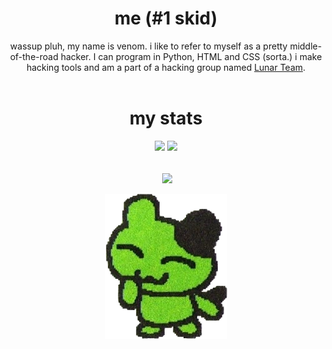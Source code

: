 <h1 align="center">me (#1 skid)</h1>
<div align="center">wassup pluh, my name is venom. i like to refer to myself as a pretty middle-of-the-road hacker. I can program in Python, HTML and CSS (sorta.) i make hacking tools and am a part of a hacking group named <a href="https://github.com/64bit-lunarteam">Lunar Team</a>.
</div>
<br>

<h1 align="center">my stats</h1>
<div align="center">
    <img src="https://img.shields.io/github/followers/venom-kitty?label=Follower&style=social)](https://github.com/venom-kitty)">
    <img src="https://komarev.com/ghpvc/?username=venom-kitty&label=Visitor&color=blue&style=plastic">
</div>
<div>&nbsp;</div>
<p align="center">
    <img align="center" src="https://github-readme-stats.vercel.app/api?username=venom-kitty&show_icons=true&include_all_commits=true&show_icons=true&title_color=FF8B00&icon_color=DCD129&text_color=DCD129&bg_color=0F0137&border_color=FE9D2A" alt="" /> 
      <img align="center" src="https://github-readme-stats.anuraghazra1.vercel.app/api/top-langs/?username=venom-kitty&layout=compact&theme=radical&hide_border=true" />

<br>
<br>
<img src="/images/nyatchi.webp">
